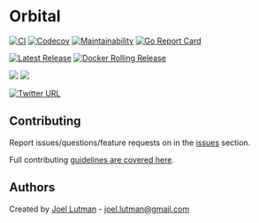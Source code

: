 # Orbital

[![CI](https://github.com/jhole89/orbital/workflows/CI-Pipeline/badge.svg)](https://github.com/jhole89/orbital/actions?query=workflow%3ACI-Pipeline)
[![Codecov](https://codecov.io/gh/jhole89/orbital/branch/main/graph/badge.svg)](https://codecov.io/gh/jhole89/orbital)
[![Maintainability](https://api.codeclimate.com/v1/badges/108630e448caa4c21268/maintainability)](https://codeclimate.com/github/jhole89/orbital/maintainability)
[![Go Report Card](https://goreportcard.com/badge/github.com/jhole89/orbital)](https://goreportcard.com/report/github.com/jhole89/orbital)

[![Latest Release](https://badgen.net/github/release/jhole89/orbital?icon=github)](https://github.com/jhole89/orbital/releases/latest)
[![Docker Rolling Release](https://badgen.net/badge/docker/latest/orange?icon=docker)](https://github.com/users/jhole89/packages/container/orbital/latest)

![](https://badgen.net/badge/Go/1.15/cyan) ![](https://badgen.net/badge/Go/1.14/cyan)

[![Twitter URL](https://img.shields.io/twitter/url/https/twitter.com/fold_left.svg?style=social&label=Follow%20%40JoelLutman)](https://twitter.com/joellutman)

## Contributing

Report issues/questions/feature requests on in the
[issues](https://github.com/jhole89/orbital/issues) section.

Full contributing [guidelines are covered here](/.github/CONTRIBUTING.md).

## Authors

Created by [Joel Lutman](https://github.com/jhole89) -
[joel.lutman@gmail.com](mailto:joel.lutman@gmail.com)
